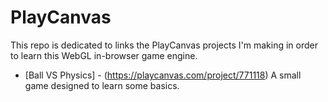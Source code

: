 # PlayCanvas


This repo is dedicated to links the PlayCanvas projects I'm making in order to learn this WebGL in-browser game engine.

 - [Ball VS Physics] - (https://playcanvas.com/project/771118) A small game designed to learn some basics.
